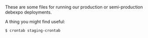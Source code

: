 These are some files for running our production or semi-production
debexpo deployments.

A thing you might find useful:

```
$ crontab staging-crontab
```
